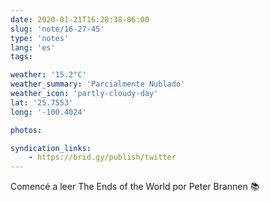```yaml
---
date: 2020-01-21T16:28:38-06:00
slug: 'note/16-27-45'
type: 'notes'
lang: 'es'
tags:

weather: '15.2°C'
weather_summary: 'Parcialmente Nublado'
weather_icon: 'partly-cloudy-day'
lat: '25.7553'
long: '-100.4024'

photos:

syndication_links:
    - https://brid.gy/publish/twitter
---
```

Comencé a leer The Ends of the World por Peter Brannen 📚
